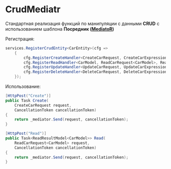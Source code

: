 # CrudMediatr

Стандартная реализация функций по манипуляции с данными **CRUD** с использованием шаблона **Посредник ([MediatoR](https://github.com/jbogard/MediatR))**

Регистрация: 
```csharp
services.RegisterCrudEntity<CarEntity>(cfg =>
    {
        cfg.RegisterCreateHandler<CreateCarRequest, CreateCarExpressions>();
        cfg.RegisterReadHandler<CarModel, ReadCarRequest<CarModel>, ReadCarExpressions>();
        cfg.RegisterUpdateHandler<UpdateCarRequest, UpdateCarExpressions>();
        cfg.RegisterDeleteHandler<DeleteCarRequest, DeleteCarExpressions>();
    });
```


Использование: 
```csharp
[HttpPost("Create")]
public Task Create(
    CreateCarRequest request,
    CancellationToken cancellationToken)
{
    return _mediator.Send(request, cancellationToken);
}

[HttpPost("Read")]
public Task<ReadResultModel<CarModel>> Read(
    ReadCarRequest<CarModel> request,
    CancellationToken cancellationToken)
{
    return _mediator.Send(request, cancellationToken);
}
```
